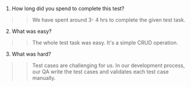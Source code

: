 1) How long did you spend to complete this test?
>> We have spent around 3- 4 hrs to complete the given test task.

2) What was easy?
>> The whole test task was easy. It's a simple CRUD operation.

3) What was hard?
>> Test cases are challenging for us. In our development process, our QA write the test cases and validates each test case manually.